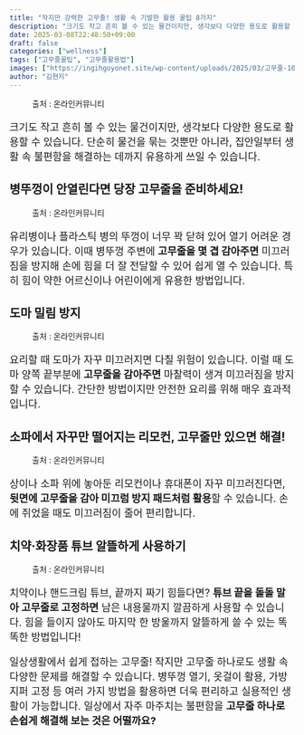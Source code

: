 ```yaml
---
title: "작지만 강력한 고무줄! 생활 속 기발한 활용 꿀팁 8가지"
description: "크기도 작고 흔히 볼 수 있는 물건이지만, 생각보다 다양한 용도로 활용할 수 있습니다. 단순히 물건을 묶는 것뿐만 아니라, 집안일부터 생활 속 불편함을 해결하는 데까지 유용하게 쓰일 수 있습니다."
date: 2025-03-08T22:48:50+09:00
draft: false
categories: ["wellness"]
tags: ["고무줄꿀팁", "고무줄활용법"]
images: ["https://ingihgoyonet.site/wp-content/uploads/2025/03/고무줄-1024x683.jpg", "https://ingihgoyonet.site/wp-content/uploads/2025/03/병뚜껑-1024x683.jpg", "https://ingihgoyonet.site/wp-content/uploads/2025/03/도마밀림방지-1024x678.jpg", "https://ingihgoyonet.site/wp-content/uploads/2025/03/리모컨-1024x683.jpg", "https://ingihgoyonet.site/wp-content/uploads/2025/03/알뜰하게치약쓰기-1024x683.jpg"]
author: "김현지"
---
```


<figure ><img src="https://ingihgoyonet.site/wp-content/uploads/2025/03/고무줄-1024x683.jpg" alt="" style="aspect-ratio:16/9;object-fit:cover"/><figcaption >출처 : 온라인커뮤니티</figcaption></figure> <p style="font-size:18px">크기도 작고 흔히 볼 수 있는 물건이지만, 생각보다 다양한 용도로 활용할 수 있습니다. 단순히 물건을 묶는 것뿐만 아니라, 집안일부터 생활 속 불편함을 해결하는 데까지 유용하게 쓰일 수 있습니다.</p> <h2 >병뚜껑이 안열린다면 당장 고무줄을 준비하세요!</h2> <figure ><img src="https://ingihgoyonet.site/wp-content/uploads/2025/03/병뚜껑-1024x683.jpg" alt="" style="aspect-ratio:16/9;object-fit:cover"/><figcaption >출처 : 온라인커뮤니티</figcaption></figure> <p style="font-size:18px">유리병이나 플라스틱 병의 뚜껑이 너무 꽉 닫혀 있어 열기 어려운 경우가 있습니다. 이때 병뚜껑 주변에 <strong>고무줄을 몇 겹 감아주면</strong> 미끄러짐을 방지해 손에 힘을 더 잘 전달할 수 있어 쉽게 열 수 있습니다. 특히 힘이 약한 어르신이나 어린이에게 유용한 방법입니다.</p> <h2 >도마 밀림 방지</h2> <figure ><img src="https://ingihgoyonet.site/wp-content/uploads/2025/03/도마밀림방지-1024x678.jpg" alt="" style="aspect-ratio:16/9;object-fit:cover"/><figcaption >출처 : 온라인커뮤니티</figcaption></figure> <p style="font-size:18px">요리할 때 도마가 자꾸 미끄러지면 다칠 위험이 있습니다. 이럴 때 도마 양쪽 끝부분에 <strong>고무줄을 감아주면</strong> 마찰력이 생겨 미끄러짐을 방지할 수 있습니다. 간단한 방법이지만 안전한 요리를 위해 매우 효과적입니다.</p> <h2 >소파에서 자꾸만 떨어지는 리모컨, 고무줄만 있으면 해결!</h2> <figure ><img src="https://ingihgoyonet.site/wp-content/uploads/2025/03/리모컨-1024x683.jpg" alt="" style="aspect-ratio:16/9;object-fit:cover"/><figcaption >출처 : 온라인커뮤니티</figcaption></figure> <p style="font-size:18px">상이나 소파 위에 놓아둔 리모컨이나 휴대폰이 자꾸 미끄러진다면, <strong>뒷면에 고무줄을 감아 미끄럼 방지 패드처럼 활용</strong>할 수 있습니다. 손에 쥐었을 때도 미끄러짐이 줄어 편리합니다.</p> <h2 >치약·화장품 튜브 알뜰하게 사용하기</h2> <figure ><img src="https://ingihgoyonet.site/wp-content/uploads/2025/03/알뜰하게치약쓰기-1024x683.jpg" alt="" style="aspect-ratio:16/9;object-fit:cover"/><figcaption >출처 : 온라인커뮤니티</figcaption></figure> <p style="font-size:18px">치약이나 핸드크림 튜브, 끝까지 짜기 힘들다면? <strong>튜브 끝을 돌돌 말아 고무줄로 고정하면</strong> 남은 내용물까지 깔끔하게 사용할 수 있습니다. 힘을 들이지 않아도 마지막 한 방울까지 알뜰하게 쓸 수 있는 똑똑한 방법입니다!</p> <p style="font-size:18px">일상생활에서 쉽게 접하는 고무줄! 작지만 고무줄 하나로도 생활 속 다양한 문제를 해결할 수 있습니다. 병뚜껑 열기, 옷걸이 활용, 가방 지퍼 고정 등 여러 가지 방법을 활용하면 더욱 편리하고 실용적인 생활이 가능합니다. 일상에서 자주 마주치는 불편함을 <strong>고무줄 하나로 손쉽게 해결해 보는 것은 어떨까요?</strong></p>